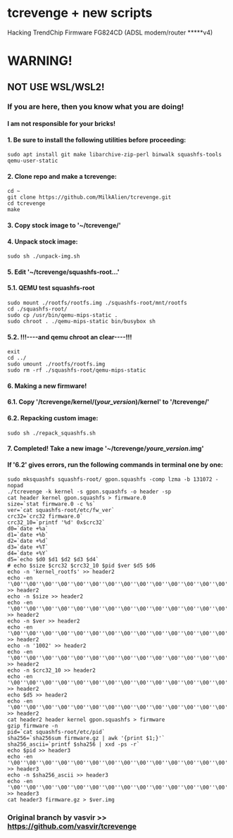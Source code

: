 # tcrevenge + new scripts
Hacking TrendChip Firmware FG824CD (ADSL modem/router *****v4)

# WARNING!
## NOT USE WSL/WSL2!
### If you are here, then you know what you are doing!
#### I am not responsible for your bricks!

#### 1. Be sure to install the following utilities before proceeding:
```
sudo apt install git make libarchive-zip-perl binwalk squashfs-tools qemu-user-static
```

#### 2. Clone repo and make a tcrevenge:
```
cd ~
git clone https://github.com/MilkAlien/tcrevenge.git
cd tcrevenge
make
```

#### 3. Copy stock image to '~/tcrevenge/'

#### 4. Unpack stock image:
```
sudo sh ./unpack-img.sh
```

#### 5. Edit '~/tcrevenge/squashfs-root...'

#### 5.1. QEMU test squashfs-root
```
sudo mount ./rootfs/rootfs.img ./squashfs-root/mnt/rootfs
cd ./squashfs-root/
sudo cp /usr/bin/qemu-mips-static .
sudo chroot . ./qemu-mips-static bin/busybox sh
```

#### 5.2. !!!----and qemu chroot an clear----!!!
```
exit
cd ../
sudo umount ./rootfs/rootfs.img
sudo rm -rf ./squashfs-root/qemu-mips-static
```

#### 6. Making a new firmware!

#### 6.1. Copy '/tcrevenge/kernel/(*your_version*)/kernel' to '/tcrevenge/'

#### 6.2. Repacking custom image:
```
sudo sh ./repack_squashfs.sh
```

#### 7. Completed! Take a new image '~/tcrevenge/*youre_version*.img'

#### If '6.2' gives errors, run the following commands in terminal one by one:
```
sudo mksquashfs squashfs-root/ gpon.squashfs -comp lzma -b 131072 -nopad
./tcrevenge -k kernel -s gpon.squashfs -o header -sp
cat header kernel gpon.squashfs > firmware.0
size=`stat firmware.0 -c %s`
ver=`cat squashfs-root/etc/fw_ver`
crc32=`crc32 firmware.0`
crc32_10=`printf '%d' 0x$crc32`
d0=`date +%a`
d1=`date +%b`
d2=`date +%d`
d3=`date +%T`
d4=`date +%Y`
d5=`echo $d0 $d1 $d2 $d3 $d4`
# echo $size $crc32 $crc32_10 $pid $ver $d5 $d6
echo -n 'kernel_rootfs' >> header2
echo -en '\00''\00''\00''\00''\00''\00''\00''\00''\00''\00''\00''\00''\00''\00''\00''\00''\00''\00''\00' >> header2
echo -n $size >> header2
echo -en '\00''\00''\00''\00''\00''\00''\00''\00''\00''\00''\00''\00''\00''\00''\00''\00''\00''\00''\00''\00''\00''\00''\00''\00' >> header2
echo -n $ver >> header2
echo -en '\00''\00''\00''\00''\00''\00''\00''\00''\00''\00''\00''\00''\00''\00''\00''\00''\00''\00''\00''\00''\00''\00''\00''\00''\00''\00''\00''\00''\00''\00''\00''\00''\00''\00''\00''\00''\00''\00''\00''\00''\00''\00''\00''\00''\00''\00''\00''\00''\00''\00''\00''\00''\00''\00''\00''\00' >> header2
echo -n '1002' >> header2
echo -en '\00''\00''\00''\00''\00''\00''\00''\00''\00''\00''\00''\00''\00''\00''\00''\00''\00''\00''\00''\00''\00''\00''\00''\00''\00''\00''\00''\00''\00''\00''\00''\00''\00''\00''\00''\00''\00''\00''\00''\00''\00''\00''\00''\00''\00''\00''\00''\00''\00''\00''\00''\00''\00''\00''\00''\00''\00''\00''\00''\00' >> header2
echo -n $crc32_10 >> header2
echo -en '\00''\00''\00''\00''\00''\00''\00''\00''\00''\00''\00''\00''\00''\00''\00''\00''\00''\00''\00''\00''\00''\00''\00''\00''\00''\00''\00''\00''\00''\00''\00''\00''\00''\00''\00''\00''\00''\00''\00''\00''\00''\00''\00''\00''\00''\00''\00''\00''\00''\00''\00''\00''\00''\00' >> header2
echo $d5 >> header2
echo -en '\00''\00''\00''\00''\00''\00''\00''\00''\00''\00''\00''\00''\00''\00''\00''\00''\00''\00''\00''\00''\00''\00''\00''\00''\00''\00''\00''\00''\00''\00''\00''\00''\00''\00''\00''\00''\00''\00''\00''\00''\00''\00''\00''\00''\00''\00''\00''\00''\00''\00''\00''\00''\00''\00''\00''\00''\00''\00''\00''\00''\00''\00''\00''\00''\00''\00''\00''\00''\00''\00''\00''\00''\00''\00''\00''\00''\00''\00''\00''\00''\00''\00''\00''\00''\00''\00''\00''\00''\00''\00''\00''\00''\00''\00''\00''\00''\00''\00''\00''\00''\00''\00''\00''\00''\00''\00''\00''\00''\00''\00''\00''\00''\00''\00''\00''\00''\00''\00''\00''\00''\00''\00''\00''\00''\00''\00''\00''\00''\00''\00''\00''\00''\00''\00''\00''\00''\00''\00''\00''\00''\00''\00''\00''\00''\00''\00''\00''\00''\00''\00''\00''\00''\00''\00''\00''\00''\00''\00''\00''\00''\00''\00''\00''\00''\00''\00''\00''\00''\00''\00''\00''\00''\00''\00''\00''\00''\00''\00''\00''\00''\00''\00''\00''\00''\00''\00''\00''\00''\00''\00''\00''\00''\00''\00''\00''\00''\00''\00''\00''\00''\00''\00''\00''\00''\00''\00''\00''\00''\00''\00''\00''\00''\00''\00''\00''\00''\00''\00''\00''\00''\00''\00''\00''\00''\00''\00''\00''\00''\00''\00''\00''\00''\00''\00''\00''\00''\00''\00''\00''\00''\00''\00''\00''\00''\00''\00''\00''\00''\00''\00''\00''\00''\00''\00''\00''\00''\00''\00''\00''\00''\00''\00''\00''\00''\00''\00''\00''\00''\00''\00''\00''\00''\00''\00''\00''\00''\00''\00''\00''\00''\00''\00''\00''\00''\00''\00''\00''\00''\00''\00''\00''\00''\00''\00''\00''\00''\00''\00''\00''\00''\00''\00''\00''\00''\00''\00''\00''\00''\00''\00''\00''\00''\00''\00''\00''\00''\00''\00''\00''\00''\00''\00''\00''\00''\00''\00''\00' >> header2
cat header2 header kernel gpon.squashfs > firmware
gzip firmware -n
pid=`cat squashfs-root/etc/pid`
sha256=`sha256sum firmware.gz | awk '{print $1;}'`
sha256_ascii=`printf $sha256 | xxd -ps -r`
echo $pid >> header3
echo -en '\00''\00''\00''\00''\00''\00''\00''\00''\00''\00''\00''\00''\00''\00''\00' >> header3
echo -n $sha256_ascii >> header3
echo -en '\00''\00''\00''\00''\00''\00''\00''\00''\00''\00''\00''\00''\00''\00''\00''\00''\00''\00''\00''\00''\00''\00''\00''\00''\00''\00''\00''\00''\00''\00''\00''\00' >> header3
cat header3 firmware.gz > $ver.img
```


### Original branch by vasvir >> https://github.com/vasvir/tcrevenge
